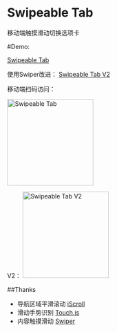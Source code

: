 # Swipeable Tab
移动端触摸滑动切换选项卡

#Demo:

[Swipeable Tab](http://yopheehsin.github.io/demo/swipeable-tab/demo.html)

使用Swiper改进：
[Swipeable Tab V2](http://yopheehsin.github.io/demo/swipeable-tab/demo-v2.html)


移动端扫码访问：

<img src="http://yopheehsin.github.io/demo/swipeable-tab/img/qr.png" alt="Swipeable Tab" width="200">

V2：
<img src="http://yopheehsin.github.io/demo/swipeable-tab/img/qr-v2.png" alt="Swipeable Tab V2" width="200">


##Thanks
* 导航区域平滑滚动 [iScroll](https://github.com/cubiq/iscroll)
* 滑动手势识别 [Touch.js](https://github.com/Clouda-team/touch.code.baidu.com)
* 内容触摸滑动 [Swiper](https://github.com/nolimits4web/Swiper)